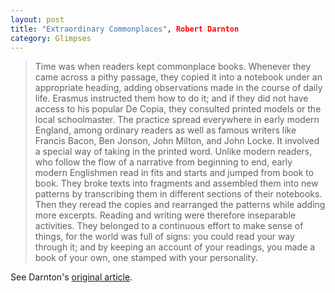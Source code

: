 ```yaml
---
layout: post
title: "Extraordinary Commonplaces", Robert Darnton
category: Glimpses
---
```


>Time was when readers kept commonplace books. Whenever they came across a pithy passage, they copied it into a notebook under an appropriate heading, adding observations made in the course of daily life. Erasmus instructed them how to do it; and if they did not have access to his popular De Copia, they consulted printed models or the local schoolmaster. The practice spread everywhere in early modern England, among ordinary readers as well as famous writers like Francis Bacon, Ben Jonson, John Milton, and John Locke. It involved a special way of taking in the printed word. Unlike modern readers, who follow the flow of a narrative from beginning to end, early modern Englishmen read in fits and starts and jumped from book to book. They broke texts into fragments and assembled them into new patterns by transcribing them in different sections of their notebooks. Then they reread the copies and rearranged the patterns while adding more excerpts. Reading and writing were therefore inseparable activities. They belonged to a continuous effort to make sense of things, for the world was full of signs: you could read your way through it; and by keeping an account of your readings, you made a book of your own, one stamped with your personality.

See Darnton's [original article](http://www.nybooks.com/articles/archives/2000/dec/21/extraordinary-commonplaces/).
 
